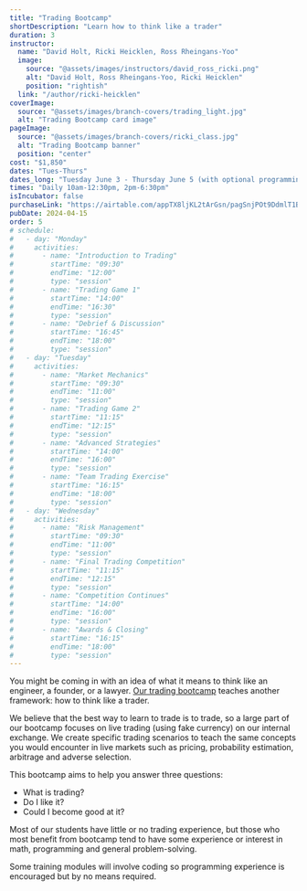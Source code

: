 ```yaml
---
title: "Trading Bootcamp"
shortDescription: "Learn how to think like a trader"
duration: 3
instructor:
  name: "David Holt, Ricki Heicklen, Ross Rheingans-Yoo"
  image:
    source: "@assets/images/instructors/david_ross_ricki.png"
    alt: "David Holt, Ross Rheingans-Yoo, Ricki Heicklen"
    position: "rightish"
  link: "/author/ricki-heicklen"
coverImage:
  source: "@assets/images/branch-covers/trading_light.jpg"
  alt: "Trading Bootcamp card image"
pageImage:
  source: "@assets/images/branch-covers/ricki_class.jpg"
  alt: "Trading Bootcamp banner"
  position: "center"
cost: "$1,850"
dates: "Tues-Thurs"
dates_long: "Tuesday June 3 - Thursday June 5 (with optional programming Friday morning)"
times: "Daily 10am-12:30pm, 2pm-6:30pm"
isIncubator: false
purchaseLink: "https://airtable.com/appTX8ljKL2tArGsn/pagSnjPOt9DdmlT1B/form"
pubDate: 2024-04-15
order: 5
# schedule:
#   - day: "Monday"
#     activities:
#       - name: "Introduction to Trading"
#         startTime: "09:30"
#         endTime: "12:00"
#         type: "session"
#       - name: "Trading Game 1"
#         startTime: "14:00"
#         endTime: "16:30"
#         type: "session"
#       - name: "Debrief & Discussion"
#         startTime: "16:45"
#         endTime: "18:00"
#         type: "session"
#   - day: "Tuesday"
#     activities:
#       - name: "Market Mechanics"
#         startTime: "09:30"
#         endTime: "11:00"
#         type: "session"
#       - name: "Trading Game 2"
#         startTime: "11:15"
#         endTime: "12:15"
#         type: "session"
#       - name: "Advanced Strategies"
#         startTime: "14:00"
#         endTime: "16:00"
#         type: "session"
#       - name: "Team Trading Exercise"
#         startTime: "16:15"
#         endTime: "18:00"
#         type: "session"
#   - day: "Wednesday"
#     activities:
#       - name: "Risk Management"
#         startTime: "09:30"
#         endTime: "11:00"
#         type: "session"
#       - name: "Final Trading Competition"
#         startTime: "11:15"
#         endTime: "12:15"
#         type: "session"
#       - name: "Competition Continues"
#         startTime: "14:00"
#         endTime: "16:00"
#         type: "session"
#       - name: "Awards & Closing"
#         startTime: "16:15"
#         endTime: "18:00"
#         type: "session"
---
```


You might be coming in with an idea of what it means to think like an engineer, a founder, or a lawyer. [Our trading bootcamp](https://trading.camp) teaches another framework: how to think like a trader.

We believe that the best way to learn to trade is to trade, so a large part of our bootcamp focuses on live trading (using fake currency) on our internal exchange. We create specific trading scenarios to teach the same concepts you would encounter in live markets such as pricing, probability estimation, arbitrage and adverse selection.

This bootcamp aims to help you answer three questions:

- What is trading?
- Do I like it?
- Could I become good at it?

Most of our students have little or no trading experience, but those who most benefit from bootcamp tend to have some experience or interest in math, programming and general problem-solving.

Some training modules will involve coding so programming experience is encouraged but by no means required.
